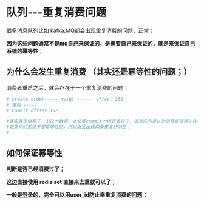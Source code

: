 # 队列---重复消费问题





很多消息队列比如 kafka,MQ都会出现重复消费的问题，正常；



**因为这些问题通常不是mq自己来保证的，是需要自己来保证的，就是来保证自己系统的幂等性**；



## 为什么会发生重复消费  （其实还是幂等性的问题；）

消费者重启之后，就会存在于一个重复消费的问题；

```````php
# create order----- mysql ------ offset 152 
# 重启------
# commit offset 152 

#其实就是消费了  152的数据，本来要commit的但是重启了，消息队列是认为消费者消费失败的；所以消费者上线之后，还会发152这条消息；
#如果你们系统不是幂等性的，所以就会出现两条重复的消息；
#
```````





## 如何保证幂等性



**判断是否已经消费过了；**



**这边直接使用 redis set 直接来去重就可以了；**  



**一般是登录的，完全可以用user_id防止来重复消费的问题；**



`````php
`````

